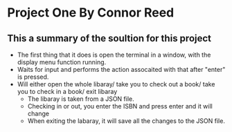 # Project One By Connor Reed

## This a summary of the soultion for this project

- The first thing that it does is open the terminal in a window, with the display menu function running.
- Waits for input and performs the action assocaited with that after "enter" is pressed.
- Will either open the whole libaray/ take you to check out a book/ take you to check in a book/ exit libaray
	- The libaray is taken from a JSON file.
	- Checking in or out, you enter the ISBN and press enter and it will change
	- When exiting the labaray, it will save all the changes to the JSON file. 